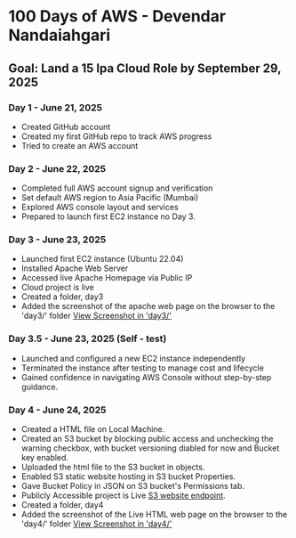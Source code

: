 # 100 Days of AWS - Devendar Nandaiahgari

## Goal: Land a 15 lpa Cloud Role by September 29, 2025

### Day 1 - June 21, 2025

- Created GitHub account
- Created my first GitHub repo to track AWS progress
- Tried to create an AWS account

### Day 2 - June 22, 2025

- Completed full AWS account signup and verification
- Set default AWS region to Asia Pacific (Mumbai)
- Explored AWS console layout and services
- Prepared to launch first EC2 instance no Day 3.

### Day 3 - June 23, 2025

- Launched first EC2 instance (Ubuntu 22.04)
- Installed Apache Web Server
- Accessed live Apache Homepage via Public IP
- Cloud project is live
- Created a folder, day3
- Added the screenshot of the apache web page on the browser to the 'day3/' folder [View Screenshot in 'day3/'](day3/apache-page.png)

### Day 3.5 - June 23, 2025 (Self - test)

- Launched and configured a new EC2 instance independently
- Terminated the instance after testing to manage cost and lifecycle
- Gained confidence in navigating AWS Console without step-by-step guidance.


### Day 4 - June 24, 2025

- Created a HTML file on Local Machine.
- Created an S3 bucket by blocking public access and unchecking the warning checkbox, with bucket versioning diabled for now and Bucket key enabled.
- Uploaded the html file to the S3 bucket in objects.
- Enabled S3 static website hosting in S3 bucket Properties.
- Gave Bucket Policy in JSON on S3 bucket's Permissions tab.
- Publicly Accessible project is Live [S3 website endpoint](http://devendar-s3-site.s3-website.ap-south-1.amazonaws.com).
- Created a folder, day4
- Added the screenshot of the Live HTML web page on the browser to the 'day4/' folder [View Screenshot in 'day4/'](day4/live-html-page.png)
